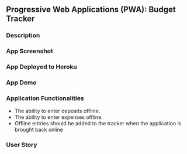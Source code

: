 ## Progressive Web Applications (PWA): Budget Tracker

### Description



### App Screenshot


### App Deployed to Heroku


### App Demo



### Application Functionalities

- The ability to enter deposits offline.
- The ability to enter expenses offline.
- Offline entries should be added to the tracker when the application is brought back online

### User Story